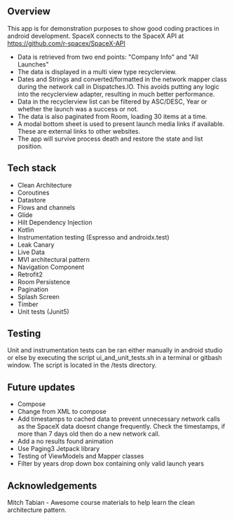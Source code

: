 
## Overview

This app is for demonstration purposes to show good coding practices in android development.
SpaceX connects to the SpaceX API at https://github.com/r-spacex/SpaceX-API

- Data is retrieved from two end points: "Company Info" and "All Launches"
- The data is displayed in a multi view type recyclerview.
- Dates and Strings and converted/formatted in the network mapper class during the network call in Dispatches.IO. This avoids putting any logic into the recyclerview adapter, resulting in much better performance.
- Data in the recyclerview list can be filtered by ASC/DESC, Year or whether the launch was a success or not.
- The data is also paginated from Room, loading 30 items at a time.
- A modal bottom sheet is used to present launch media links if available. These are external links to other websites.
- The app will survive process death and restore the state and list position.

## Tech stack

* Clean Architecture
* Coroutines
* Datastore
* Flows and channels
* Glide
* Hilt Dependency Injection
* Kotlin
* Instrumentation testing (Espresso and androidx.test)
* Leak Canary
* Live Data
* MVI architectural pattern
* Navigation Component
* Retrofit2
* Room Persistence
* Pagination
* Splash Screen
* Timber
* Unit tests (Junit5)


## Testing

Unit and instrumentation tests can be ran either manually in android studio or else by executing the script ui_and_unit_tests.sh in a terminal or gitbash window. The script is located in the /tests directory.


## Future updates

* Compose
* Change from XML to compose
* Add timestamps to cached data to prevent unnecessary network calls as the SpaceX data doesnt change frequently. Check the timestamps, if more than 7 days old then do a new network call.
* Add a no results found animation
* Use Paging3 Jetpack library
* Testing of ViewModels and Mapper classes
* Filter by years drop down box containing only valid launch years


## Acknowledgements

Mitch Tabian - Awesome course materials to help learn the clean architecture pattern.

